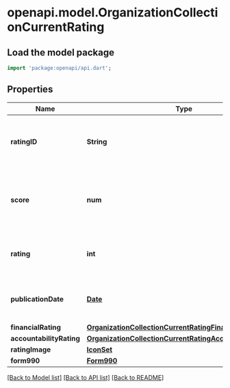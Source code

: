 # openapi.model.OrganizationCollectionCurrentRating

## Load the model package
```dart
import 'package:openapi/api.dart';
```

## Properties
Name | Type | Description | Notes
------------ | ------------- | ------------- | -------------
**ratingID** | **String** | Unique identifier for this Rating. <br/> ![Rated Charities Only](https://cdn2.hubspot.net/hubfs/597611/CharityNavigator/Blue_Star-16.png \"Only available for rated charities.\") ![Content Subscription](https://cdn2.hubspot.net/hubfs/597611/CharityNavigator/FA-Data-Table-16.png \"Included with the paid Content Subscription.\") | [optional] 
**score** | **num** | Overall score, out of a possible 100, based on a two-dimensional analysis of financial health and accountability. [Learn More](https://www.charitynavigator.org/index.cfm?bay=content.view&cpid=1287) ![Rated Charities Only](https://cdn2.hubspot.net/hubfs/597611/CharityNavigator/Blue_Star-16.png \"Only available for rated charities.\") ![Content Subscription](https://cdn2.hubspot.net/hubfs/597611/CharityNavigator/FA-Data-Table-16.png \"Included with the paid Content Subscription.\") | [optional] 
**rating** | **int** | Overall rating, on a four-star scale, based on a two-dimensional analysis of financial health and accountability. [Learn More](https://www.charitynavigator.org/index.cfm?bay=content.view&cpid=1287) ![Rated Charities Only](https://cdn2.hubspot.net/hubfs/597611/CharityNavigator/Blue_Star-16.png \"Only available for rated charities.\") | [optional] 
**publicationDate** | [**Date**](Date.md) | Date the Rating was published ![Rated Charities Only](https://cdn2.hubspot.net/hubfs/597611/CharityNavigator/Blue_Star-16.png \"Only available for rated charities.\") ![Content Subscription](https://cdn2.hubspot.net/hubfs/597611/CharityNavigator/FA-Data-Table-16.png \"Included with the paid Content Subscription.\") <br/> | [optional] 
**financialRating** | [**OrganizationCollectionCurrentRatingFinancialRating**](OrganizationCollectionCurrentRatingFinancialRating.md) |  | [optional] 
**accountabilityRating** | [**OrganizationCollectionCurrentRatingAccountabilityRating**](OrganizationCollectionCurrentRatingAccountabilityRating.md) |  | [optional] 
**ratingImage** | [**IconSet**](IconSet.md) |  | [optional] 
**form990** | [**Form990**](Form990.md) |  | [optional] 

[[Back to Model list]](../README.md#documentation-for-models) [[Back to API list]](../README.md#documentation-for-api-endpoints) [[Back to README]](../README.md)


